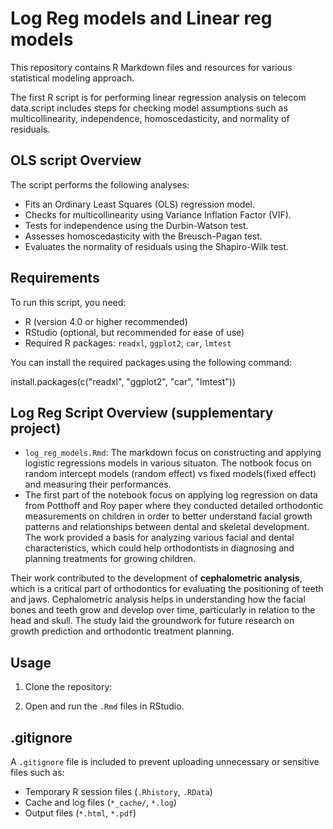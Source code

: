 # Log Reg models and Linear reg models

This repository contains R Markdown files and resources for various statistical modeling approach.


The  first R script is for performing linear regression analysis on telecom data.script includes steps for checking model assumptions such as multicollinearity, independence, homoscedasticity, and normality of residuals.


## OLS script Overview

The script performs the following analyses:
- Fits an Ordinary Least Squares (OLS) regression model.
- Checks for multicollinearity using Variance Inflation Factor (VIF).
- Tests for independence using the Durbin-Watson test.
- Assesses homoscedasticity with the Breusch-Pagan test.
- Evaluates the normality of residuals using the Shapiro-Wilk test.

## Requirements

To run this script, you need:
- R (version 4.0 or higher recommended)
- RStudio (optional, but recommended for ease of use)
- Required R packages: `readxl`, `ggplot2`, `car`, `lmtest`

You can install the required packages using the following command:

install.packages(c("readxl", "ggplot2", "car", "lmtest"))


## Log Reg Script Overview (supplementary project)
- `log_reg_models.Rmd`: The markdown focus on constructing and applying logistic regressions models in various situaton. The notbook focus on random intercept models (random effect) vs fixed models(fixed effect) and measuring their performances.
- The first part of the notebook focus on applying log regression on data from Potthoff and Roy paper where they conducted detailed orthodontic measurements on children in order to better understand facial growth patterns and relationships between dental and skeletal development. The work provided a basis for analyzing various facial and dental characteristics, which could help orthodontists in diagnosing and planning treatments for growing children.

Their work contributed to the development of **cephalometric analysis**, which is a critical part of orthodontics for evaluating the positioning of teeth and jaws. Cephalometric analysis helps in understanding how the facial bones and teeth grow and develop over time, particularly in relation to the head and skull. The study laid the groundwork for future research on growth prediction and orthodontic treatment planning.

## Usage
1. Clone the repository:


2. Open and run the `.Rmd` files in RStudio.

## .gitignore
A `.gitignore` file is included to prevent uploading unnecessary or sensitive files such as:
- Temporary R session files (`.Rhistory`, `.RData`)
- Cache and log files (`*_cache/`, `*.log`)
- Output files (`*.html`, `*.pdf`)
